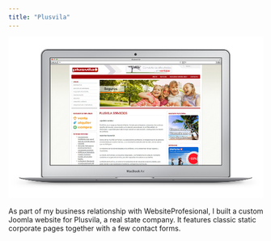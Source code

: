 ```yaml
---
title: "Plusvila"
---
```


![](./images/1.jpg)

As part of my business relationship with WebsiteProfesional, I built a custom Joomla website for Plusvila, a real state company. It features classic static corporate pages together with a few contact forms.
